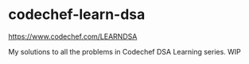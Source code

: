 # codechef-learn-dsa
https://www.codechef.com/LEARNDSA

My solutions to all the problems in Codechef DSA Learning series.
WIP

